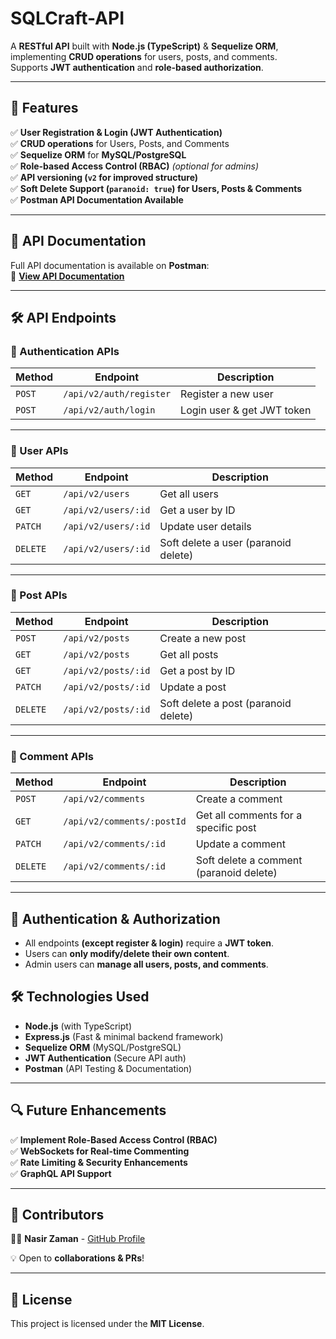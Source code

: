 # **SQLCraft-API**
A **RESTful API** built with **Node.js (TypeScript)** & **Sequelize ORM**, implementing **CRUD operations** for users, posts, and comments.  
Supports **JWT authentication** and **role-based authorization**.

---

## **🚀 Features**
✅ **User Registration & Login (JWT Authentication)**  
✅ **CRUD operations** for Users, Posts, and Comments  
✅ **Sequelize ORM** for **MySQL/PostgreSQL**  
✅ **Role-based Access Control (RBAC)** *(optional for admins)*  
✅ **API versioning (`v2` for improved structure)**  
✅ **Soft Delete Support (`paranoid: true`) for Users, Posts & Comments**  
✅ **Postman API Documentation Available**  

---

## **📖 API Documentation**
Full API documentation is available on **Postman**:  
📌 **[View API Documentation](https://documenter.getpostman.com/view/38742281/2sAYXFjdfT)**  

---

## **🛠 API Endpoints**
### **🔐 Authentication APIs**
| Method | Endpoint | Description |
|--------|---------|-------------|
| `POST` | `/api/v2/auth/register` | Register a new user |
| `POST` | `/api/v2/auth/login` | Login user & get JWT token |

---

### **👤 User APIs**
| Method | Endpoint | Description |
|--------|---------|-------------|
| `GET` | `/api/v2/users` | Get all users |
| `GET` | `/api/v2/users/:id` | Get a user by ID |
| `PATCH` | `/api/v2/users/:id` | Update user details |
| `DELETE` | `/api/v2/users/:id` | Soft delete a user (paranoid delete) |

---

### **📝 Post APIs**
| Method | Endpoint | Description |
|--------|---------|-------------|
| `POST` | `/api/v2/posts` | Create a new post |
| `GET` | `/api/v2/posts` | Get all posts |
| `GET` | `/api/v2/posts/:id` | Get a post by ID |
| `PATCH` | `/api/v2/posts/:id` | Update a post |
| `DELETE` | `/api/v2/posts/:id` | Soft delete a post (paranoid delete) |

---

### **💬 Comment APIs**
| Method | Endpoint | Description |
|--------|---------|-------------|
| `POST` | `/api/v2/comments` | Create a comment |
| `GET` | `/api/v2/comments/:postId` | Get all comments for a specific post |
| `PATCH` | `/api/v2/comments/:id` | Update a comment |
| `DELETE` | `/api/v2/comments/:id` | Soft delete a comment (paranoid delete) |

---

## **🔑 Authentication & Authorization**
- All endpoints **(except register & login)** require a **JWT token**.
- Users can **only modify/delete their own content**.
- Admin users can **manage all users, posts, and comments**.


## **🛠 Technologies Used**
- **Node.js** (with TypeScript)  
- **Express.js** (Fast & minimal backend framework)  
- **Sequelize ORM** (MySQL/PostgreSQL)  
- **JWT Authentication** (Secure API auth)  
- **Postman** (API Testing & Documentation)  

---

## **🔍 Future Enhancements**
✅ **Implement Role-Based Access Control (RBAC)**  
✅ **WebSockets for Real-time Commenting**  
✅ **Rate Limiting & Security Enhancements**  
✅ **GraphQL API Support**  

---

## **📌 Contributors**
👨‍💻 **Nasir Zaman** - [GitHub Profile](https://github.com/nsrzmn)  

💡 Open to **collaborations & PRs**!

---

## **📜 License**
This project is licensed under the **MIT License**.
